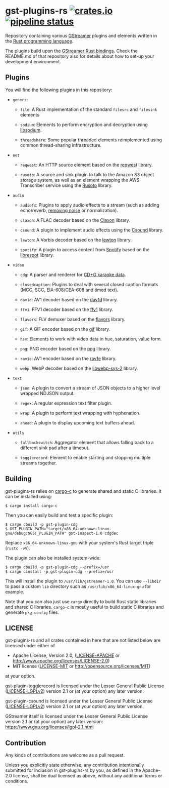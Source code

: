 # gst-plugins-rs [![crates.io](https://img.shields.io/crates/v/gst-plugin.svg)](https://crates.io/crates/gst-plugin) [![pipeline status](https://gitlab.freedesktop.org/gstreamer/gst-plugins-rs/badges/master/pipeline.svg)](https://gitlab.freedesktop.org/gstreamer/gst-plugins-rs/commits/master)

Repository containing various [GStreamer](https://gstreamer.freedesktop.org/)
plugins and elements written in the [Rust programming
language](https://www.rust-lang.org/).

The plugins build upon the [GStreamer Rust bindings](https://gitlab.freedesktop.org/gstreamer/gstreamer-rs).
Check the README.md of that repository also for details about how to set-up
your development environment.

## Plugins

You will find the following plugins in this repository:

  * `generic`
    - `file`: A Rust implementation of the standard `filesrc` and `filesink`
      elements

    - `sodium`: Elements to perform encryption and decryption using
      [libsodium](https://libsodium.org).

    - `threadshare`: Some popular threaded elements reimplemented using common
      thread-sharing infrastructure.

  * `net`
    - `reqwest`: An HTTP source element based on the
      [reqwest](https://github.com/seanmonstar/reqwest) library.

    - `rusoto`: A source and sink plugin to talk to the Amazon S3 object
      storage system, as well as an element wrapping the AWS Transcriber
      service using the [Rusoto](https://rusoto.org) library.

  * `audio`
    - `audiofx`: Plugins to apply audio effects to a stream (such as adding
      echo/reverb, [removing noise](https://jmvalin.ca/demo/rnnoise/) or normalization).

    - `claxon`: A FLAC decoder based on the
      [Claxon](https://github.com/ruuda/claxon) library.

    - `csound`: A plugin to implement audio effects using the
      [Csound](https://csound.com/) library.

    - `lewton`: A Vorbis decoder based on the
      [lewton](https://github.com/RustAudio/lewton) library.

    - `spotify`: A plugin to access content from [Spotify](https://www.spotify.com/)
      based on the [librespot](https://github.com/librespot-org/) library.


  * `video`
    - `cdg`: A parser and renderer for
      [CD+G karaoke data](https://docs.rs/cdg/0.1.0/cdg/).

    - `closedcaption`: Plugins to deal with several closed caption formats
      (MCC, SCC, EIA-608/CEA-608 and timed text).

    - `dav1d`: AV1 decoder based on the
      [dav1d](https://code.videolan.org/videolan/dav1d) library.

    - `ffv1`: FFV1 decoder based on the
      [ffv1](https://github.com/rust-av/ffv1) library.

    - `flavors`: FLV demuxer based on the
      [flavors](https://github.com/rust-av/flavors) library.

    - `gif`: A GIF encoder based on the
      [gif](https://github.com/image-rs/image-gif) library.

    - `hsv`: Elements to work with video data in hue, saturation, value form.

    - `png`: PNG encoder based on the
      [png](https://github.com/image-rs/image-png) library.

    - `rav1e`: AV1 encoder based on the [rav1e](https://github.com/xiph/rav1e)
      library.

    - `webp`: WebP decoder based on the
      [libwebp-sys-2](https://github.com/qnighy/libwebp-sys2-rs) library.

  * `text`
    - `json`: A plugin to convert a stream of JSON objects to a higher level
      wrapped NDJSON output.

    - `regex`: A regular expression text filter plugin.

    - `wrap`: A plugin to perform text wrapping with hyphenation.

    - `ahead`: A plugin to display upcoming text buffers ahead.

  * `utils`
    - `fallbackswitch`: Aggregator element that allows falling back to a
      different sink pad after a timeout.

    - `togglerecord`: Element to enable starting and stopping multiple
      streams together.

## Building

gst-plugins-rs relies on [cargo-c](https://github.com/lu-zero/cargo-c/) to
generate shared and static C libraries. It can be installed using:

```
$ cargo install cargo-c
```

Then you can easily build and test a specific plugin:

```
$ cargo cbuild -p gst-plugin-cdg
$ GST_PLUGIN_PATH="target/x86_64-unknown-linux-gnu/debug:$GST_PLUGIN_PATH" gst-inspect-1.0 cdgdec
```

Replace `x86_64-unknown-linux-gnu` with your system's Rust target triple (`rustc -vV`).

The plugin can also be installed system-wide:

```
$ cargo cbuild -p gst-plugin-cdg --prefix=/usr
$ cargo cinstall -p gst-plugin-cdg --prefix=/usr
```

This will install the plugin to `/usr/lib/gstreamer-1.0`.
You can use `--libdir` to pass a custom `lib` directory
such as `/usr/lib/x86_64-linux-gnu` for example.

Note that you can also just use `cargo` directly to build Rust static libraries
and shared C libraries. `cargo-c` is mostly useful to build static C libraries
and generate `pkg-config` files.

## LICENSE

gst-plugins-rs and all crates contained in here that are not listed below are
licensed under either of

 * Apache License, Version 2.0, ([LICENSE-APACHE](LICENSE-APACHE) or
   http://www.apache.org/licenses/LICENSE-2.0)
 * MIT license ([LICENSE-MIT](LICENSE-MIT) or
   http://opensource.org/licenses/MIT)

at your option.

gst-plugin-togglerecord is licensed under the Lesser General Public License
([LICENSE-LGPLv2](LICENSE-LGPLv2)) version 2.1 or (at your option) any later
version.

gst-plugin-csound is licensed under the Lesser General Public License
([LICENSE-LGPLv2](LICENSE-LGPLv2)) version 2.1 or (at your option) any later
version.

GStreamer itself is licensed under the Lesser General Public License version
2.1 or (at your option) any later version:
https://www.gnu.org/licenses/lgpl-2.1.html

## Contribution

Any kinds of contributions are welcome as a pull request.

Unless you explicitly state otherwise, any contribution intentionally submitted
for inclusion in gst-plugins-rs by you, as defined in the Apache-2.0 license, shall be
dual licensed as above, without any additional terms or conditions.
